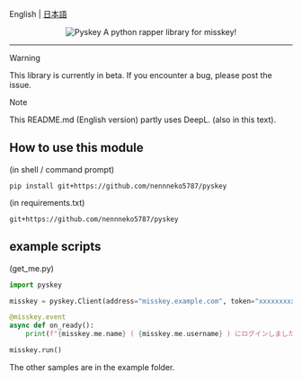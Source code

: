 English | [日本語](README_ja.md)

<div align="center">
<img src="https://i.imgur.com/EXCJv2Z.png" alt="Pyskey"></img>
A python rapper library for misskey!
</div>
<hr>

> [!WARNING]
> This library is currently in beta. If you encounter a bug, please post the issue. 

> [!NOTE]
> This README.md (English version) partly uses DeepL. (also in this text).

## How to use this module
(in shell / command prompt)
```shell
pip install git+https://github.com/nennneko5787/pyskey
```
(in requirements.txt)
```
git+https://github.com/nennneko5787/pyskey
```

## example scripts
(get_me.py)
```python
import pyskey

misskey = pyskey.Client(address="misskey.example.com", token="xxxxxxxxxx")

@misskey.event
async def on_ready():
    print(f"{misskey.me.name} ( {misskey.me.username} ) にログインしました")

misskey.run()
```
The other samples are in the example folder.